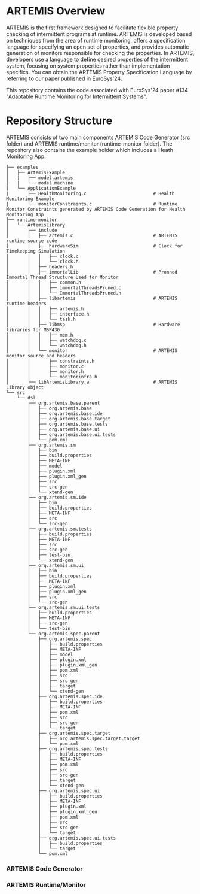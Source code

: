 # ARTEMIS Overview
ARTEMIS is the first framework designed to facilitate flexible property checking of intermittent programs at runtime. ARTEMIS is developed based on techniques from the area of runtime monitoring, offers a specification language for specifying an open set of properties, and provides automatic generation of monitors responsible for checking the properties. In ARTEMIS, developers use a language to define desired properties of the intermittent system, focusing on system properties rather than implementation specifics. You can obtain the ARTEMIS Property Specification Language by referring to our paper published in [EuroSys'24](https://2024.eurosys.org/).

This repository contains the code associated with EuroSys'24 paper #134 "Adaptable Runtime Monitoring for Intermittent Systems".


# Repository Structure
ARTEMIS consists of two main components ARTEMIS Code Generator (src folder) and ARTEMIS runtime/monitor (runtime-monitor folder). The repository also contains the example holder which includes a Heath Monitoring App.  

```
├── examples
│   ├── ArtemisExample
│   |   ├── model.artemis                              
│   |   └── model.machine
|   └── ApplicationExample
|       ├── HealthMonitoring.c                         # Health Monitoring Example
|       └── monitorConstraints.c                       # Runtime Monitor Constraints generated by ARTEMIS Code Generation for Health Monitoring App 
├── runtime-monitor
│   └── ArtemisLibrary
│       ├── include
│       │   ├── artemis.c                              # ARTEMIS runtime source code
│       │   ├── hardwareSim                            # Clock for Timekeeping Simulation
│       │   │   ├── clock.c
│       │   │   └── clock.h
│       │   ├── headers.h
│       │   ├── immortalLib                            # Pronned Immortal Thread Structure Used for Monitor
│       │   │   ├── common.h
│       │   │   ├── immortalThreadsPruned.c
│       │   │   └── ImmortalThreadsPruned.h
│       │   ├── libartemis                             # ARTEMIS runtime headers
│       │   │   ├── artemis.h
│       │   │   ├── interface.h
│       │   │   └── task.h
│       │   ├── libmsp                                 # Hardware libraries for MSP430
│       │   │   ├── mem.h
│       │   │   ├── watchdog.c
│       │   │   └── watchdog.h
│       │   └── monitor                                # ARTEMIS monitor source and headers
│       │       ├── constraints.h
│       │       ├── monitor.c
│       │       ├── monitor.h
│       │       └── monitorinfra.h
│       └── libArtemisLibrary.a                        # ARTEMIS Library object
└── src
    └── dsl
        ├── org.artemis.base.parent
        │   ├── org.artemis.base
        │   ├── org.artemis.base.ide
        │   ├── org.artemis.base.target
        │   ├── org.artemis.base.tests
        │   ├── org.artemis.base.ui
        │   ├── org.artemis.base.ui.tests
        │   └── pom.xml
        ├── org.artemis.sm
        │   ├── bin
        │   ├── build.properties
        │   ├── META-INF
        │   ├── model
        │   ├── plugin.xml
        │   ├── plugin.xml_gen
        │   ├── src
        │   ├── src-gen
        │   └── xtend-gen
        ├── org.artemis.sm.ide
        │   ├── bin
        │   ├── build.properties
        │   ├── META-INF
        │   ├── src
        │   └── src-gen
        ├── org.artemis.sm.tests
        │   ├── build.properties
        │   ├── META-INF
        │   ├── src
        │   ├── src-gen
        │   ├── test-bin
        │   └── xtend-gen
        ├── org.artemis.sm.ui
        │   ├── bin
        │   ├── build.properties
        │   ├── META-INF
        │   ├── plugin.xml
        │   ├── plugin.xml_gen
        │   ├── src
        │   └── src-gen
        ├── org.artemis.sm.ui.tests
        │   ├── build.properties
        │   ├── META-INF
        │   ├── src-gen
        │   └── test-bin
        └── org.artemis.spec.parent
            ├── org.artemis.spec
            │   ├── build.properties
            │   ├── META-INF
            │   ├── model
            │   ├── plugin.xml
            │   ├── plugin.xml_gen
            │   ├── pom.xml
            │   ├── src
            │   ├── src-gen
            │   ├── target
            │   └── xtend-gen
            ├── org.artemis.spec.ide
            │   ├── build.properties
            │   ├── META-INF
            │   ├── pom.xml
            │   ├── src
            │   ├── src-gen
            │   └── target
            ├── org.artemis.spec.target
            │   ├── org.artemis.spec.target.target
            │   └── pom.xml
            ├── org.artemis.spec.tests
            │   ├── build.properties
            │   ├── META-INF
            │   ├── pom.xml
            │   ├── src
            │   ├── src-gen
            │   ├── target
            │   └── xtend-gen
            ├── org.artemis.spec.ui
            │   ├── build.properties
            │   ├── META-INF
            │   ├── plugin.xml
            │   ├── plugin.xml_gen
            │   ├── pom.xml
            │   ├── src
            │   ├── src-gen
            │   └── target
            ├── org.artemis.spec.ui.tests
            │   ├── build.properties
            │   └── target
            └── pom.xml
```

### ARTEMIS Code Generator


### ARTEMIS Runtime/Monitor
